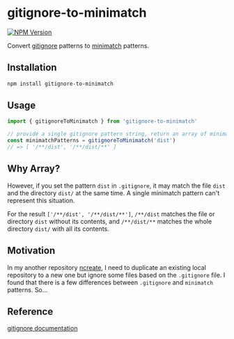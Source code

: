 # gitignore-to-minimatch

[![NPM Version](https://img.shields.io/npm/v/gitignore-to-minimatch?style=flat&color=ccc)](https://www.npmjs.com/package/gitignore-to-minimatch)

Convert [gitignore](https://git-scm.com/docs/gitignore) patterns to [minimatch](https://github.com/isaacs/minimatch) patterns.

## Installation

```bash
npm install gitignore-to-minimatch
```

## Usage

```typescript
import { gitignoreToMinimatch } from 'gitignore-to-minimatch'

// provide a single gitignore pattern string, return an array of minimatch patterns
const minimatchPatterns = gitignoreToMinimatch('dist')
// => [ '/**/dist', '/**/dist/**' ]
```

## Why Array?

However, if you set the pattern `dist` in `.gitignore`, it may match the file `dist` and the directory `dist/` at the same time. A single minimatch pattern can't represent this situation.

For the result `['/**/dist', '/**/dist/**']`, `/**/dist` matches the file or directory `dist` without its contents, and `/**/dist/**` matches the whole directory `dist/` with all its contents.

## Motivation

In my another repository [ncreate](https://github.com/Lu-Jiejie/ncreate), I need to duplicate an existing local repository to a new one but ignore some files based on the `.gitignore` file. I found that there is a few differences between `.gitignore` and `minimatch` patterns. So...

## Reference

[gitignore documentation](https://git-scm.com/book/en/v2/Git-Basics-Recording-Changes-to-the-Repository#_ignoring)
